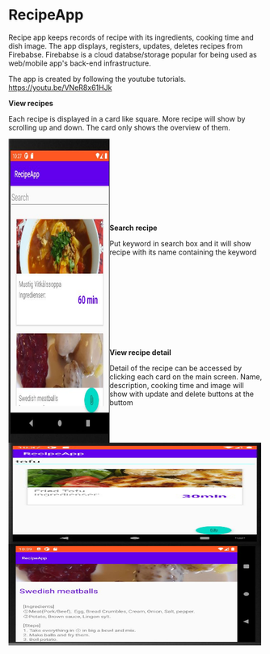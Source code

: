# RecipeApp
Recipe app keeps records of recipe with its ingredients, cooking time and dish image.
The app displays, registers, updates, deletes recipes from Firebabse.
Firebabse is a cloud databse/storage popular for being used as web/mobile app's back-end infrastructure.

The app is created by following the youtube tutorials.
https://youtu.be/VNeR8x61HJk

<b>View recipes</b>
<p>Each recipe is displayed in a card like square. More recipe will show by scrolling up and down. The card only shows the overview of them.</p>
&nbsp;<img align="left" src="https://github.com/Yoloyoda/RecipeApp/blob/main/Capture1.JPG" width="200" height="600"/> 
<br/><br/><br/><br/><br/><br/><br/><br/><br/>

<b>Search recipe</b>
<p>Put keyword in search box and it will show recipe with its name containing the keyword</p>
&nbsp;<img align="left" src="https://github.com/Yoloyoda/RecipeApp/blob/main/Capture2.JPG" width="500" height="200"/> 
<br/><br/><br/><br/><br/><br/><br/><br/><br/>

<b>View recipe detail</b>
<p>Detail of the recipe can be accessed by clicking each card on the main screen. Name, description, cooking time and image will show
with update and delete buttons at the buttom</p>
&nbsp;<img align="left" src="https://github.com/Yoloyoda/RecipeApp/blob/main/Capture3.JPG" width="500" height="200"/> 
<br/><br/><br/><br/><br/><br/><br/><br/><br/>
